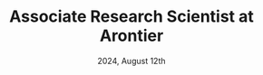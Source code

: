 ---
title: "Associate Research Scientist at Arontier"
img: "arontier.jpeg"
date: "2024, August 12th"
---